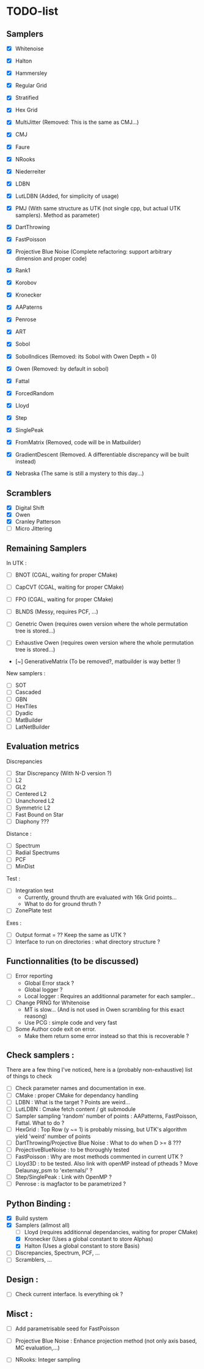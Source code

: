 # TODO-list 

## Samplers

- [X] Whitenoise
- [X] Halton
- [X] Hammersley
- [X] Regular Grid
- [X] Stratified
- [X] Hex Grid
- [X] MultiJitter (Removed: This is the same as CMJ...)
- [X] CMJ
- [X] Faure
- [X] NRooks
- [X] Niederreiter
- [X] LDBN
- [X] LutLDBN (Added, for simplicity of usage)
- [X] PMJ (With same structure as UTK (not single cpp, but actual UTK samplers). Method as parameter)
- [X] DartThrowing
- [X] FastPoisson
- [X] Projective Blue Noise (Complete refactoring: support arbitrary dimension and proper code)
- [X] Rank1
- [X] Korobov
- [X] Kronecker
- [X] AAPaterns
- [X] Penrose
- [X] ART
- [X] Sobol
- [X] SobolIndices (Removed: its Sobol with Owen Depth = 0)
- [X] Owen (Removed: by default in sobol)
- [X] Fattal
- [X] ForcedRandom
- [X] Lloyd
- [X] Step
- [X] SinglePeak

- [X] FromMatrix (Removed, code will be in Matbuilder)
- [X] GradientDescent (Removed. A differentiable discrepancy will be built instead)
- [X] Nebraska (The same is still a mystery to this day...)

## Scramblers 

- [X] Digital Shift
- [X] Owen
- [X] Cranley Patterson
- [ ] Micro Jittering

## Remaining Samplers

In UTK : 

- [ ] BNOT   (CGAL, waiting for proper CMake)
- [ ] CapCVT (CGAL, waiting for proper CMake)
- [ ] FPO    (CGAL, waiting for proper CMake)
- [ ] BLNDS  (Messy, requires PCF, ...)

- [ ] Genetric Owen    (requires owen version where the whole permutation tree is stored...)
- [ ] Exhaustive Owen  (requires owen version where the whole permutation tree is stored...)
- [~] GenerativeMatrix (To be removed?, matbuilder is way better !)

New samplers : 

- [ ] SOT 
- [ ] Cascaded
- [ ] GBN
- [ ] HexTiles 
- [ ] Dyadic 
- [ ] MatBuilder 
- [ ] LatNetBuilder

## Evaluation metrics 

Discrepancies 

- [ ] Star Discrepancy (With N-D version ?)
- [ ] L2
- [ ] GL2
- [ ] Centered L2 
- [ ] Unanchored L2 
- [ ] Symmetric L2 
- [ ] Fast Bound on Star
- [ ] Diaphony ???

Distance : 

- [ ] Spectrum
- [ ] Radial Spectrums
- [ ] PCF
- [ ] MinDist

Test : 

- [ ] Integration test 
    - Currently, ground thruth are evaluated with 16k Grid points...
    - What to do for ground thruth ?
- [ ] ZonePlate test

Exes :

- [ ] Output format = ?? Keep the same as UTK ? 
- [ ] Interface to run on directories : what directory structure ? 

## Functionnalities (to be discussed)

- [ ] Error reporting
    - Global Error stack ?
    - Global logger ? 
    - Local logger : Requires an additionnal parameter for each sampler...
- [ ] Change PRNG for Whitenoise
    - MT is slow... (And is not used in Owen scrambling for this exact reasong)
    - Use PCG : simple code and very fast
- [ ] Some Author code exit on error. 
    - Make them return some error instead so that this is recoverable ?



## Check samplers :

There are a few thing I've noticed, here is a (probably non-exhaustive) list of things to check

- [ ] Check parameter names and documentation in exe.
- [ ] CMake : proper CMake for dependancy handling
- [ ] LDBN : What is the target ? Points are weird...
- [ ] LutLDBN : Cmake fetch content / git submodule
- [ ] Sampler sampling 'random' number of points : AAPatterns, FastPoisson, Fattal. What to do ? 
- [ ] HexGrid : Top Row (y ~= 1) is probably missing, but UTK's algorithm yield 'weird' number of points
- [ ] DartThrowing/Projective Blue Noise : What to do when D >= 8 ???
- [ ] ProjectiveBlueNoise : to be thoroughly tested
- [ ] FastPoisson : Why are most methods commented in current UTK ? 
- [ ] Lloyd3D : to be tested. Also link with openMP instead of ptheads ? Move Delaunay_psm to 'externals/' ? 
- [ ] Step/SinglePeak : Link with OpenMP ? 
- [ ] Penrose : is magfactor to be parametrized ? 

## Python Binding :

- [X] Build system
- [X] Samplers (allmost all) 
    - [ ] Lloyd     (requires additionnal dependancies, waiting for proper CMake)
    - [X] Kronecker (Uses a global constant to store Alphas)
    - [X] Halton    (Uses a global constant to store Basis)
- [ ] Discrepancies, Spectrum, PCF, ...
- [ ] Scramblers, ...

## Design :

- [ ] Check current interface. Is everything ok ? 

## Misct : 

- [ ] Add parametrisable seed for FastPoisson
- [ ] Projective Blue Noise : Enhance projection method (not only axis based, MC evaluation,...)
- [ ] NRooks: Integer sampling 

